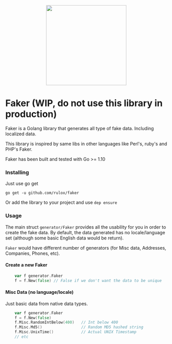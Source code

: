 
<p align="center"><img src="docs/faker_logo.png" width="250"></p>

# Faker (WIP, do not use this library in production)
Faker is a Golang library that generates all type of fake data. Including localized data.

This library is inspired by same libs in other languages like Perl's, ruby's and PHP's Faker.

Faker has been built and tested with Go >= 1.10

### Installing
Just use go get

`go get -u github.com/rulox/faker`

Or add the library to your project and use `dep ensure`

### Usage
The main struct `generator/Faker` provides all the usability for you in order to create the fake data.
By default, the data generated has no locale/language set (although some basic English data would be return).

`Faker` would have different number of generators (for Misc data, Addresses, Companies, Phones, etc). 
#### Create a new Faker
```go
    var f generator.Faker
    f = f.New(false) // False if we don't want the data to be unique
``` 
 
#### Misc Data (no language/locale)
Just basic data from native data types. 
```go
    var f generator.Faker
    f = f.New(false) 
	f.Misc.RandomIntBelow(400)   // Int below 400 
	f.Misc.Md5()                 // Random MD5 hashed string    
	f.Misc.UnixTime()            // Actual UNIX Timestamp
	// etc
``` 
